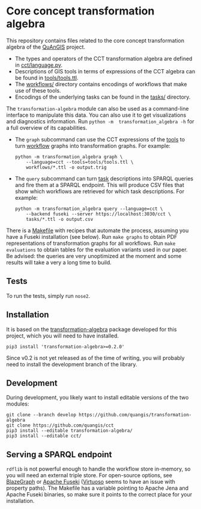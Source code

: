 # Core concept transformation algebra

This repository contains files related to the core concept 
transformation algebra of the 
[QuAnGIS](https://questionbasedanalysis.com/) project.

-   The types and operators of the CCT transformation algebra are 
    defined in [cct/language.py](cct/language.py).
-   Descriptions of GIS tools in terms of expressions of the CCT algebra 
    can be found in [tools/tools.ttl](tools/tools.ttl).
-   The [workflows/](workflows/) directory contains encodings of 
    workflows that make use of these tools.
-   Encodings of the underlying tasks can be found in the 
    [tasks/](tasks/) directory.

The `transformation-algebra` module can also be used as a command-line 
interface to manipulate this data. You can also use it to get 
visualizations and diagnostics information. Run `python -m 
transformation_algebra -h` for a full overview of its capabilities.

-   The `graph` subcommand can use the CCT expressions of the 
    [tools](tools/tools.ttl) to turn [workflow](workflows/) graphs into 
    transformation graphs. For example:
    ```
    python -m transformation_algebra graph \
        --language=cct --tools=tools/tools.ttl \
        workflows/*.ttl -o output.trig
    ```

-   The `query` subcommand can turn [task](tasks/) descriptions into 
    SPARQL queries and fire them at a SPARQL endpoint. This will produce 
    CSV files that show which workflows are retrieved for which task 
    descriptions. For example:
    ```
    python -m transformation_algebra query --language=cct \
        --backend fuseki --server https://localhost:3030/cct \
        tasks/*.ttl -o output.csv
    ```

There is a [Makefile](Makefile) with recipes that automate the process, 
assuming you have a Fuseki installation (see below). Run `make graphs` 
to obtain PDF representations of transformation graphs for all 
workflows. Run `make evaluations` to obtain tables for the evaluation 
variants used in our paper. Be advised: the queries are very unoptimized 
at the moment and some results will take a very a long time to build.


## Tests

To run the tests, simply run `nose2`.


## Installation

It is based on the 
[transformation-algebra](https://github.com/quangis/transformation-algebra) 
package developed for this project, which you will need to have 
installed.

    pip3 install 'transformation-algebra>=0.2.0'

Since v0.2 is not yet released as of the time of writing, you will 
probably need to install the development branch of the library.


## Development

During development, you likely want to install editable versions of the 
two modules:

    git clone --branch develop https://github.com/quangis/transformation-algebra
    git clone https://github.com/quangis/cct
    pip3 install --editable transformation-algebra/
    pip3 install --editable cct/


## Serving a SPARQL endpoint

`rdflib` is not powerful enough to handle the workflow store in-memory, 
so you will need an external triple store. For open-source options, see 
[BlazeGraph](https://blazegraph.com/) or [Apache 
Fuseki](https://jena.apache.org/) 
([Virtuoso](https://virtuoso.openlinksw.com/) seems to have an issue 
with property paths). The Makefile has a variable pointing to Apache 
Jena and Apache Fuseki binaries, so make sure it points to the correct 
place for your installation.

